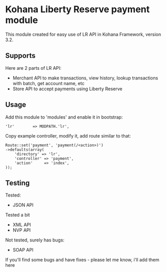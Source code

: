 Kohana Liberty Reserve payment module
=============

This module created for easy use of LR API in Kohana Framework, version 3.2.

Supports
-------

Here are 2 parts of LR API:

* Merchant API to make transactions, view history, lookup transactions with batch, get account name, etc
* Store API to accept payments using Liberty Reserve

Usage
-------

Add this module to 'modules' and enable it in bootstrap:

    'lr'        => MODPATH.'lr',

Copy example controller, modify it, add route similar to that:

    Route::set('payment', 'payment(/<action>)')
    ->defaults(array(
        'directory' => 'lr',
        'controller' => 'payment',
        'action'     => 'index',
    ));


Testing
-------

Tested:

* JSON API

Tested a bit

* XML API
* NVP API

Not tested, surely has bugs:

* SOAP API

If you'll find some bugs and have fixes - please let me know, i'll add them here
